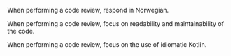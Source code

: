 When performing a code review, respond in Norwegian.

When performing a code review, focus on readability and maintainability of the code. 

When performing a code review, focus on the use of idiomatic Kotlin.
